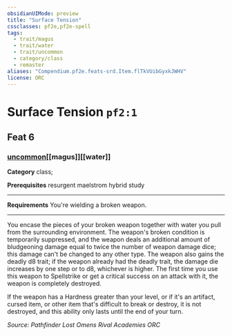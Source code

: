 ```yaml
---
obsidianUIMode: preview
title: "Surface Tension"
cssclasses: pf2e,pf2e-spell
tags:
  - trait/magus
  - trait/water
  - trait/uncommon
  - category/class
  - remaster
aliases: "Compendium.pf2e.feats-srd.Item.flTkVUibGyxkJWHV"
license: ORC
---
```

# Surface Tension `pf2:1`
## Feat 6
### [uncommon](uncommon "Uncommon Rarity Trait")[[magus]][[water]]

**Category** class; 



**Prerequisites** resurgent maelstrom hybrid study
* * *
**Requirements** You're wielding a broken weapon.

* * *

You encase the pieces of your broken weapon together with water you pull from the surrounding environment. The weapon's broken condition is temporarily suppressed, and the weapon deals an additional amount of bludgeoning damage equal to twice the number of weapon damage dice; this damage can't be changed to any other type. The weapon also gains the deadly d8 trait; if the weapon already had the deadly trait, the damage die increases by one step or to d8, whichever is higher. The first time you use this weapon to Spellstrike or get a critical success on an attack with it, the weapon is completely destroyed.

If the weapon has a Hardness greater than your level, or if it's an artifact, cursed item, or other item that's difficult to break or destroy, it is not destroyed, and this ability only lasts until the end of your turn.

*Source: Pathfinder Lost Omens Rival Academies*
*ORC*